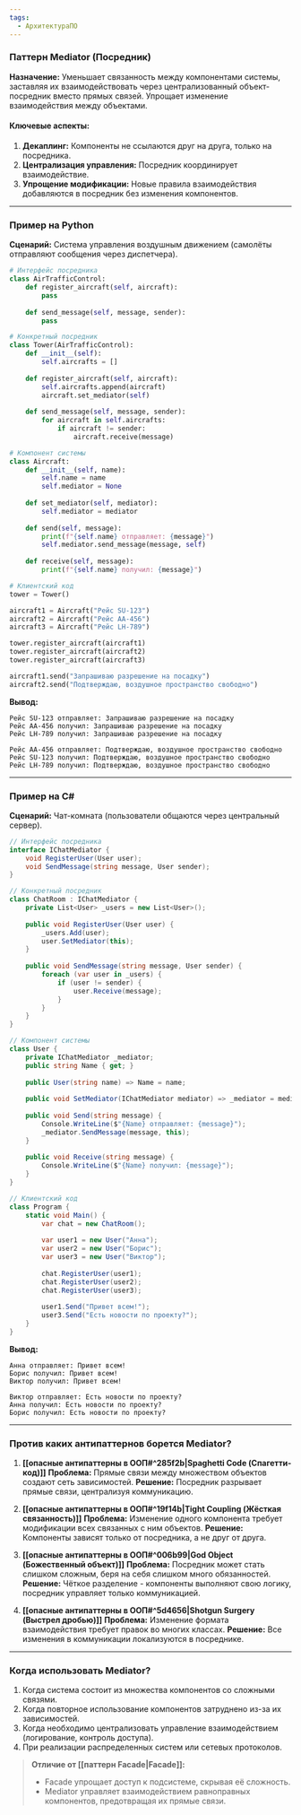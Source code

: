```yaml
---
tags:
  - АрхитектураПО
---
```


### Паттерн Mediator (Посредник)
**Назначение:**
Уменьшает связанность между компонентами системы, заставляя их взаимодействовать через централизованный объект-посредник вместо прямых связей. Упрощает изменение взаимодействия между объектами.

#### Ключевые аспекты:
1. **Декаплинг:** Компоненты не ссылаются друг на друга, только на посредника.
2. **Централизация управления:** Посредник координирует взаимодействие.
3. **Упрощение модификации:** Новые правила взаимодействия добавляются в посредник без изменения компонентов.

---

### Пример на Python
**Сценарий:** Система управления воздушным движением (самолёты отправляют сообщения через диспетчера).

```python
# Интерфейс посредника
class AirTrafficControl:
    def register_aircraft(self, aircraft):
        pass
    
    def send_message(self, message, sender):
        pass

# Конкретный посредник
class Tower(AirTrafficControl):
    def __init__(self):
        self.aircrafts = []
    
    def register_aircraft(self, aircraft):
        self.aircrafts.append(aircraft)
        aircraft.set_mediator(self)
    
    def send_message(self, message, sender):
        for aircraft in self.aircrafts:
            if aircraft != sender:
                aircraft.receive(message)

# Компонент системы
class Aircraft:
    def __init__(self, name):
        self.name = name
        self.mediator = None
    
    def set_mediator(self, mediator):
        self.mediator = mediator
    
    def send(self, message):
        print(f"{self.name} отправляет: {message}")
        self.mediator.send_message(message, self)
    
    def receive(self, message):
        print(f"{self.name} получил: {message}")

# Клиентский код
tower = Tower()

aircraft1 = Aircraft("Рейс SU-123")
aircraft2 = Aircraft("Рейс AA-456")
aircraft3 = Aircraft("Рейс LH-789")

tower.register_aircraft(aircraft1)
tower.register_aircraft(aircraft2)
tower.register_aircraft(aircraft3)

aircraft1.send("Запрашиваю разрешение на посадку")
aircraft2.send("Подтверждаю, воздушное пространство свободно")
```

**Вывод:**
```
Рейс SU-123 отправляет: Запрашиваю разрешение на посадку
Рейс AA-456 получил: Запрашиваю разрешение на посадку
Рейс LH-789 получил: Запрашиваю разрешение на посадку

Рейс AA-456 отправляет: Подтверждаю, воздушное пространство свободно
Рейс SU-123 получил: Подтверждаю, воздушное пространство свободно
Рейс LH-789 получил: Подтверждаю, воздушное пространство свободно
```

---

### Пример на C#
**Сценарий:** Чат-комната (пользователи общаются через центральный сервер).

```csharp
// Интерфейс посредника
interface IChatMediator {
    void RegisterUser(User user);
    void SendMessage(string message, User sender);
}

// Конкретный посредник
class ChatRoom : IChatMediator {
    private List<User> _users = new List<User>();
    
    public void RegisterUser(User user) {
        _users.Add(user);
        user.SetMediator(this);
    }
    
    public void SendMessage(string message, User sender) {
        foreach (var user in _users) {
            if (user != sender) {
                user.Receive(message);
            }
        }
    }
}

// Компонент системы
class User {
    private IChatMediator _mediator;
    public string Name { get; }
    
    public User(string name) => Name = name;
    
    public void SetMediator(IChatMediator mediator) => _mediator = mediator;
    
    public void Send(string message) {
        Console.WriteLine($"{Name} отправляет: {message}");
        _mediator.SendMessage(message, this);
    }
    
    public void Receive(string message) {
        Console.WriteLine($"{Name} получил: {message}");
    }
}

// Клиентский код
class Program {
    static void Main() {
        var chat = new ChatRoom();
        
        var user1 = new User("Анна");
        var user2 = new User("Борис");
        var user3 = new User("Виктор");
        
        chat.RegisterUser(user1);
        chat.RegisterUser(user2);
        chat.RegisterUser(user3);
        
        user1.Send("Привет всем!");
        user3.Send("Есть новости по проекту?");
    }
}
```

**Вывод:**
```
Анна отправляет: Привет всем!
Борис получил: Привет всем!
Виктор получил: Привет всем!

Виктор отправляет: Есть новости по проекту?
Анна получил: Есть новости по проекту?
Борис получил: Есть новости по проекту?
```

---

### Против каких антипаттернов борется Mediator?
1. **[[опасные антипаттерны в ООП#^285f2b|Spaghetti Code (Спагетти-код)]]**
   **Проблема:** Прямые связи между множеством объектов создают сеть зависимостей.
   **Решение:** Посредник разрывает прямые связи, централизуя коммуникацию.

2. **[[опасные антипаттерны в ООП#^19f14b|Tight Coupling (Жёсткая связанность)]]**
   **Проблема:** Изменение одного компонента требует модификации всех связанных с ним объектов.
   **Решение:** Компоненты зависят только от посредника, а не друг от друга.

3. **[[опасные антипаттерны в ООП#^006b99|God Object (Божественный объект)]]**
   **Проблема:** Посредник может стать слишком сложным, беря на себя слишком много обязанностей.
   **Решение:** Чёткое разделение - компоненты выполняют свою логику, посредник управляет только коммуникацией.

4. **[[опасные антипаттерны в ООП#^5d4656|Shotgun Surgery (Выстрел дробью)]]**
   **Проблема:** Изменение формата взаимодействия требует правок во многих классах.
   **Решение:** Все изменения в коммуникации локализуются в посреднике.

---

### Когда использовать Mediator?
1. Когда система состоит из множества компонентов со сложными связями.
2. Когда повторное использование компонентов затруднено из-за их зависимостей.
3. Когда необходимо централизовать управление взаимодействием (логирование, контроль доступа).
4. При реализации распределенных систем или сетевых протоколов.

> **Отличие от [[паттерн Facade|Facade]]:**
> - Facade упрощает доступ к подсистеме, скрывая её сложность.
> - Mediator управляет взаимодействием равноправных компонентов, предотвращая их прямые связи.